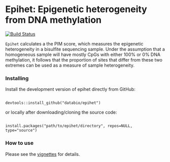 # Epihet: Epigenetic heterogeneity from DNA methylation
[![Build Status](https://travis-ci.org/databio/epihet.svg?branch=master)](https://travis-ci.org/databio/epihet)

`Epihet` calculates a the PIM score, which measures the epigenetic heterogeneity in a bisulfite sequencing sample. Under the assumption that a homogeneous sample will have mostly CpGs with either 100% or 0% DNA methylation, it follows that the proportion of sites that differ from these two extremes can be used as a measure of sample heterogeneity.



### Installing

Install the development version of epihet directly from GitHub:

```{r}

devtools::install_github("databio/epihet")

```



or locally after downloading/cloning the source code:

```{r}

install.packages("path/to/epihet/directory", repos=NULL, type="source")

```

### How to use

Please see the [vignettes](/vignettes) for details.

